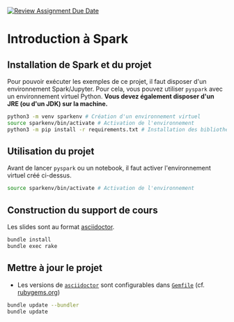 [![Review Assignment Due Date](https://classroom.github.com/assets/deadline-readme-button-22041afd0340ce965d47ae6ef1cefeee28c7c493a6346c4f15d667ab976d596c.svg)](https://classroom.github.com/a/7OjGO36a)
# Introduction à Spark

## Installation de Spark et du projet
Pour pouvoir exécuter les exemples de ce projet, il faut disposer d'un environnement Spark/Jupyter.
Pour cela, vous pouvez utiliser `pyspark` avec un environnement virtuel Python.
**Vous devez également disposer d'un JRE (ou d'un JDK) sur la machine.**

```bash
python3 -m venv sparkenv # Création d'un environnement virtuel
source sparkenv/bin/activate # Activation de l'environnement
python3 -m pip install -r requirements.txt # Installation des bibliothèques (pyspark, ...)
```

## Utilisation du projet
Avant de lancer `pyspark` ou un notebook, il faut activer l'environnement virtuel créé ci-dessus.

```bash
source sparkenv/bin/activate # Activation de l'environnement
```

## Construction du support de cours
Les slides sont au format [asciidoctor](http://asciidoctor.org/).

```bash
bundle install
bundle exec rake
```

## Mettre à jour le projet
* Les versions de [`asciidoctor`](https://asciidoctor.org/) sont configurables dans [`Gemfile`](./Gemfile) (cf. [rubygems.org](https://rubygems.org/?locale=fr))

```bash
bundle update --bundler
bundle update
```
